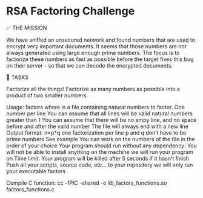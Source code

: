 # RSA Factoring Challenge

✅ THE MISSION

We have sniffed an unsecured network and found numbers that are used to encrypt very important documents. It seems that those numbers are not always generated using large enough prime numbers. The focus is to factorize these numbers as fast as possible before the target fixes this bug on their server - so that we can decode the encrypted documents.

📄 TASKS

Factorize all the things!
Factorize as many numbers as possible into a product of two smaller numbers.

Usage: factors
where is a file containing natural numbers to factor. One number per line You can assume that all lines will be valid natural numbers greater than 1 You can assume that there will be no empy line, and no space before and after the valid number The file will always end with a new line Output format: n=p*q one factorization per line p and q don’t have to be prime numbers See example You can work on the numbers of the file in the order of your choice Your program should run without any dependency: You will not be able to install anything on the machine we will run your program on Time limit: Your program will be killed after 5 seconds if it hasn’t finish Push all your scripts, source code, etc… to your repository we will only run your executable factors

Compile C function: cc -fPIC -shared -o lib_factors_functions.so factors_functions.c
